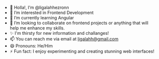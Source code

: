 - 👋 Holla!, I’m @ligalahhezronn
- 👀 I’m interested in Frontend Development
- 🌱 I’m currently learning Angular
- 💞️ I’m looking to collaborate on frontend projects or anything that will help me enhance my skills.
- ✨ I'm thirsty for new information and challanges!
- 📫 You can reach me via email at [ligalahh@gmail.com](mailto:ligalahh@gmail.com) 
- 😄 Pronouns: He/Him
- ⚡ Fun fact: I enjoy experimenting and creating stunning web interfaces!


<!---
ligalahhezronn/ligalahhezronn is a ✨ special ✨ repository because its `README.md` (this file) appears on your GitHub profile.
You can click the Preview link to take a look at your changes.
--->
